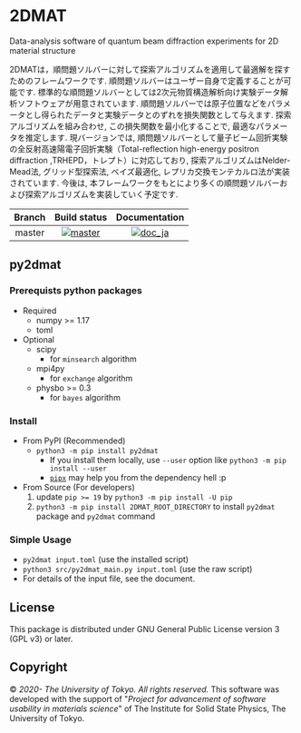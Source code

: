 # 2DMAT

Data-analysis software of quantum beam diffraction experiments for 2D material structure

2DMATは，順問題ソルバーに対して探索アルゴリズムを適用して最適解を探すためのフレームワークです.
順問題ソルバーはユーザー自身で定義することが可能です.
標準的な順問題ソルバーとしては2次元物質構造解析向け実験データ解析ソフトウェアが用意されています.
順問題ソルバーでは原子位置などをパラメータとし得られたデータと実験データとのずれを損失関数として与えます.
探索アルゴリズムを組み合わせ, この損失関数を最小化することで, 最適なパラメータを推定します.
現バージョンでは, 順問題ソルバーとして量子ビーム回折実験の全反射高速陽電子回折実験（Total-reflection high-energy positron diffraction ,TRHEPD，トレプト）に対応しており, 探索アルゴリズムはNelder-Mead法, グリッド型探索法, ベイズ最適化, レプリカ交換モンテカルロ法が実装されています.
今後は, 本フレームワークをもとにより多くの順問題ソルバーおよび探索アルゴリズムを実装していく予定です.

| Branch | Build status | Documentation |
| :-: | :-: | :-: |
| master | [![master](https://github.com/issp-center-dev/2DMAT/workflows/Test/badge.svg?branch=master)](https://github.com/issp-center-dev/2DMAT/actions?query=branch%3Amaster) | [![doc_ja](https://img.shields.io/badge/doc-Japanese-blue.svg)](https://issp-center-dev.github.io/2DMAT/manual/master/ja/index.html) |

## py2dmat

### Prerequists python packages

- Required
  - numpy >= 1.17
  - toml
- Optional
  - scipy
    - for `minsearch` algorithm
  - mpi4py
    - for `exchange` algorithm
  - physbo >= 0.3
    - for `bayes` algorithm

### Install

- From PyPI (Recommended)
  - `python3 -m pip install py2dmat`
    - If you install them locally, use `--user` option like `python3 -m pip install --user`
    - [`pipx`](https://pipxproject.github.io/pipx/) may help you from the dependency hell :p
- From Source (For developers)
  1. update `pip >= 19` by `python3 -m pip install -U pip`
  2. `python3 -m pip install 2DMAT_ROOT_DIRECTORY` to install `py2dmat` package and `py2dmat` command

### Simple Usage

- `py2dmat input.toml` (use the installed script)
- `python3 src/py2dmat_main.py input.toml` (use the raw script)
- For details of the input file, see the document.

## License

This package is distributed under GNU General Public License version 3 (GPL v3) or later.

## Copyright

© *2020- The University of Tokyo. All rights reserved.*
This software was developed with the support of \"*Project for advancement of software usability in materials science*\" of The Institute for Solid State Physics, The University of Tokyo. 
